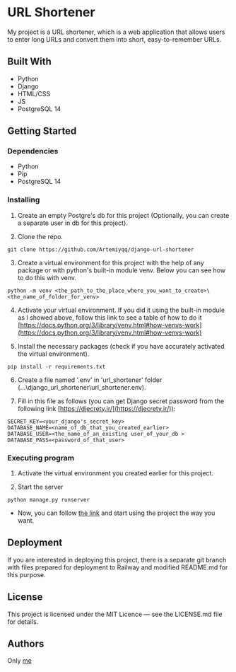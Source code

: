 # URL Shortener

My project is a URL shortener, which is a web application that allows users to enter long URLs and convert them into short, easy-to-remember URLs.

## Built With

* Python
* Django
* HTML/CSS
* JS
* PostgreSQL 14

## Getting Started

### Dependencies

* Python
* Pip
* PostgreSQL 14

### Installing
1. Create an empty Postgre's db for this project (Optionally, you can create a separate user in db for this project).

2. Clone the repo.
```
git clone https://github.com/Artemiyqq/django-url-shortener
```

3. Create a virtual environment for this project with the help of any package or with python's built-in module venv. Below you can see how to do this with venv.
```
python -m venv <the_path_to_the_place_where_you_want_to_create>\<the_name_of_folder_for_venv>
```

4. Activate your virtual environment. If you did it using the built-in module as I showed above, follow this link to see a table of how to do it [https://docs.python.org/3/library/venv.html#how-venvs-work](https://docs.python.org/3/library/venv.html#how-venvs-work)

5. Install the necessary packages (check if you have accurately activated the virtual environment).
```
pip install -r requirements.txt
```

6. Create a file named '.env' in 'url_shortener' folder (...\django_url_shortener\url_shortener\.env).

7. Fill in this file as follows (you can get Django secret password from the following link [https://djecrety.ir/](https://djecrety.ir/)):
```
SECRET_KEY=<your_django's_secret_key>
DATABASE_NAME=<name_of_db_that_you_created_earlier>
DATABASE_USER=<the_name_of_an_existing user_of_your_db >
DATABASE_PASS=<password_of_that_user>

```

### Executing program

1. Activate the virtual environment you created earlier for this project.

2. Start the server
```
python manage.py runserver
```
* Now, you can follow [the link](http://127.0.0.1:8000/) and start using the project the way you want.

## Deployment
If you are interested in deploying this project, there is a separate git branch with files prepared for deployment to Railway and modified README.md for this purpose.

## License
This project is licensed under the MIT Licence — see the LICENSE.md file for details.

## Authors
Only [me](https://github.com/Artemiyqq)
